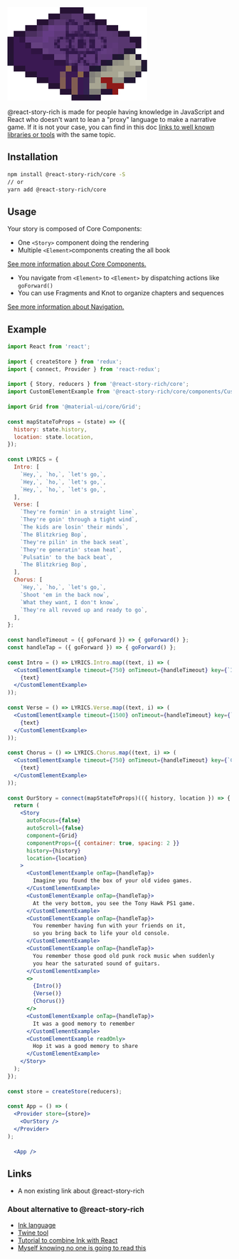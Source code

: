 <img src="https://raw.githubusercontent.com/wasa42/react-story-rich/HEAD/logo.png" alt="@react-story-rich logo">

@react-story-rich is made for people having knowledge in JavaScript and React
who doesn't want to lean a "proxy" language to make a narrative game.
If it is not your case, you can find in this doc
[links to well known libraries or tools](#Links)
with the same topic.

## Installation
```bash
npm install @react-story-rich/core -S
// or
yarn add @react-story-rich/core
```

## Usage
Your story is composed of Core Components:
 * One `<Story>` component doing the rendering
 * Multiple `<Element>`components creating the all book

[See more information about Core Components.](https://wasa42.github.io/react-story-rich/#section-core-components)

* You navigate from `<Element>` to `<Element>` by dispatching actions like `goForward()`
* You can use Fragments and Knot to organize chapters and sequences

[See more information about Navigation.](https://wasa42.github.io/react-story-rich/#element)

## Example
````jsx harmony
import React from 'react';

import { createStore } from 'redux';
import { connect, Provider } from 'react-redux';

import { Story, reducers } from '@react-story-rich/core';
import CustomElementExample from '@react-story-rich/core/components/CustomElementExample';

import Grid from '@material-ui/core/Grid';

const mapStateToProps = (state) => ({
  history: state.history,
  location: state.location,
});

const LYRICS = {
  Intro: [
    `Hey,`, `ho,`, `let's go,`,
    `Hey,`, `ho,`, `let's go,`,
    `Hey,`, `ho,`, `let's go,`,
  ],
  Verse: [
    `They're formin' in a straight line`,
    `They're goin' through a tight wind`,
    `The kids are losin' their minds`,
    `The Blitzkrieg Bop`,
    `They're pilin' in the back seat`,
    `They're generatin' steam heat`,
    `Pulsatin' to the back beat`,
    `The Blitzkrieg Bop`,
  ],
  Chorus: [
    `Hey,`, `ho,`, `let's go,`,
    `Shoot 'em in the back now`,
    `What they want, I don't know`,
    `They're all revved up and ready to go`,
  ],
};

const handleTimeout = ({ goForward }) => { goForward() };
const handleTap = ({ goForward }) => { goForward() };

const Intro = () => LYRICS.Intro.map((text, i) => (
  <CustomElementExample timeout={750} onTimeout={handleTimeout} key={`Intro-${i}`}>
    {text}
  </CustomElementExample>
));

const Verse = () => LYRICS.Verse.map((text, i) => (
  <CustomElementExample timeout={1500} onTimeout={handleTimeout} key={`Verse-${i}`}>
    {text}
  </CustomElementExample>
));

const Chorus = () => LYRICS.Chorus.map((text, i) => (
  <CustomElementExample timeout={750} onTimeout={handleTimeout} key={`Chorus-${i}`}>
    {text}
  </CustomElementExample>
));

const OurStory = connect(mapStateToProps)(({ history, location }) => {
  return (
    <Story
      autoFocus={false}
      autoScroll={false}
      component={Grid}
      componentProps={{ container: true, spacing: 2 }}
      history={history}
      location={location}
    >
      <CustomElementExample onTap={handleTap}>
        Imagine you found the box of your old video games.
      </CustomElementExample>
      <CustomElementExample onTap={handleTap}>
        At the very bottom, you see the Tony Hawk PS1 game.
      </CustomElementExample>
      <CustomElementExample onTap={handleTap}>
        You remember having fun with your friends on it,
        so you bring back to life your old console.
      </CustomElementExample>
      <CustomElementExample onTap={handleTap}>
        You remember those good old punk rock music when suddenly
        you hear the saturated sound of guitars.
      </CustomElementExample>
      <>
        {Intro()}
        {Verse()}
        {Chorus()}
      </>
      <CustomElementExample onTap={handleTap}>
        It was a good memory to remember
      </CustomElementExample>
      <CustomElementExample readOnly>
        Hop it was a good memory to share
      </CustomElementExample>
    </Story>
  );
});

const store = createStore(reducers);

const App = () => (
  <Provider store={store}>
    <OurStory />
  </Provider>
);

  <App />
````

## Links
* A non existing link about @react-story-rich

### About alternative to @react-story-rich
* [Ink language](https://github.com/inkle/ink)
* [Twine tool](https://twinery.org/)
* [Tutorial to combine Ink with React](https://medium.com/journocoders/create-a-news-game-with-ink-react-and-redux-part-i-scripting-in-inky-fba5f681601c)
* [Myself knowing no one is going to read this](https://i.kym-cdn.com/entries/icons/original/000/026/489/crying.jpg)
